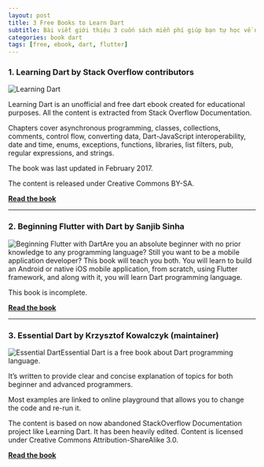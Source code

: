 ```yaml
---
layout: post
title: 3 Free Books to Learn Dart
subtitle: Bài viết giới thiệu 3 cuốn sách miễn phí giúp bạn tự học về ngôn ngữ lập trình Dart.
categories: book dart
tags: [free, ebook, dart, flutter]
---
```


### 1. Learning Dart by Stack Overflow contributors

![Learning Dart](https://divin.dev/assets/images/Learning-Dart.png)

Learning Dart is an unofficial and free dart ebook created for educational purposes. All the content is extracted from Stack Overflow Documentation.

Chapters cover asynchronous programming, classes, collections, comments, control flow, converting data, Dart-JavaScript interoperability, date and time, enums, exceptions, functions, libraries, list filters, pub, regular expressions, and strings.

The book was last updated in February 2017.

The content is released under Creative Commons BY-SA.

**[Read the book](https://riptutorial.com/Download/dart.pdf)**

------

### 2. Beginning Flutter with Dart by Sanjib Sinha

![Beginning Flutter with Dart](https://divin.dev/assets/images/Beginning-Flutter-Dart.png)Are you an absolute beginner with no prior knowledge to any programming language? Still you want to be a mobile application developer? This book will teach you both. You will learn to build an Android or native iOS mobile application, from scratch, using Flutter framework, and along with it, you will learn Dart programming language.

This book is incomplete.



**[Read the book](https://leanpub.com/beginningflutterwithdart)**

------

### 3. Essential Dart by Krzysztof Kowalczyk (maintainer)

![Essential Dart](https://divin.dev/assets/images/Essential-Dart.png?resize=166%2C235&ssl=1)Essential Dart is a free book about Dart programming language.

It’s written to provide clear and concise explanation of topics for both beginner and advanced programmers.

Most examples are linked to online playground that allows you to change the code and re-run it.

The content is based on now abandoned StackOverflow Documentation project like Learning Dart. It has been heavily edited. Content is licensed under Creative Commons Attribution-ShareAlike 3.0.

**[Read the book](https://essential-dart.programming-books.io/)**